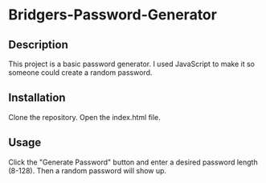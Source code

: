 # Bridgers-Password-Generator

## Description

This project is a basic password generator. I used JavaScript to make it so someone could create a random password.

## Installation

Clone the repository.
Open the index.html file.

## Usage

Click the "Generate Password" button and enter a desired password length (8-128). Then a random password will show up.
